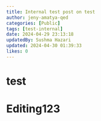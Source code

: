 ```yaml
---
title: Internal test post on test
author: jeny-amatya-qed
categories: [Public]
tags: [test-internal]
date: 2024-04-29 23:13:18 
updatedBy: Sushma Hazari
updated: 2024-04-30 01:39:33 
likes: 0
---
```


# test
# Editing123